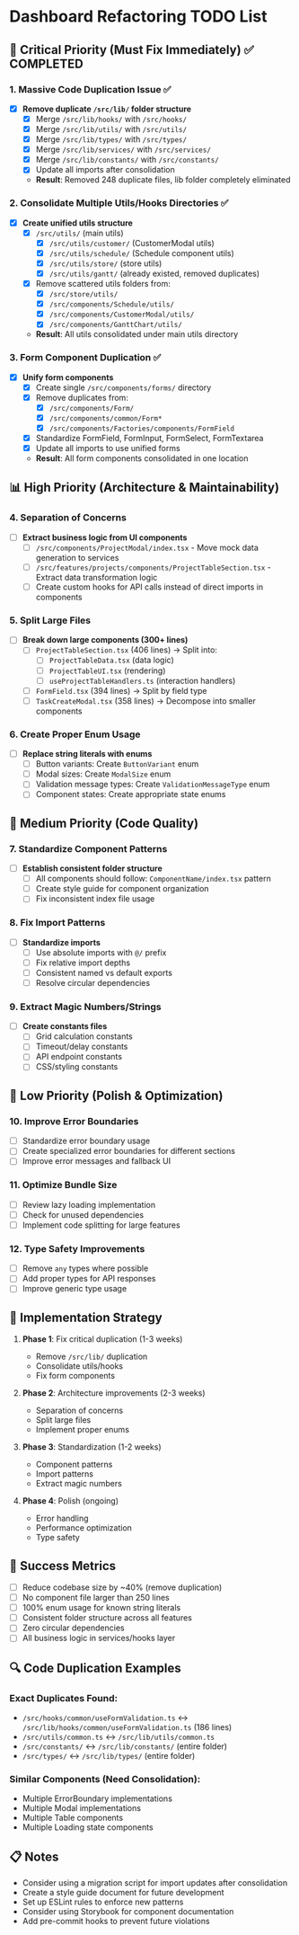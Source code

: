 # Dashboard Refactoring TODO List

## 🚨 Critical Priority (Must Fix Immediately) ✅ COMPLETED

### 1. Massive Code Duplication Issue ✅
- [x] **Remove duplicate `/src/lib/` folder structure**
  - [x] Merge `/src/lib/hooks/` with `/src/hooks/`
  - [x] Merge `/src/lib/utils/` with `/src/utils/`
  - [x] Merge `/src/lib/types/` with `/src/types/`
  - [x] Merge `/src/lib/services/` with `/src/services/`
  - [x] Merge `/src/lib/constants/` with `/src/constants/`
  - [x] Update all imports after consolidation
  - **Result**: Removed 248 duplicate files, lib folder completely eliminated

### 2. Consolidate Multiple Utils/Hooks Directories ✅
- [x] **Create unified utils structure**
  - [x] `/src/utils/` (main utils)
    - [x] `/src/utils/customer/` (CustomerModal utils)
    - [x] `/src/utils/schedule/` (Schedule component utils)
    - [x] `/src/utils/store/` (store utils)
    - [x] `/src/utils/gantt/` (already existed, removed duplicates)
  - [x] Remove scattered utils folders from:
    - [x] `/src/store/utils/`
    - [x] `/src/components/Schedule/utils/`
    - [x] `/src/components/CustomerModal/utils/`
    - [x] `/src/components/GanttChart/utils/`
  - **Result**: All utils consolidated under main utils directory

### 3. Form Component Duplication ✅
- [x] **Unify form components**
  - [x] Create single `/src/components/forms/` directory
  - [x] Remove duplicates from:
    - [x] `/src/components/Form/`
    - [x] `/src/components/common/Form*`
    - [x] `/src/components/Factories/components/FormField`
  - [x] Standardize FormField, FormInput, FormSelect, FormTextarea
  - [x] Update all imports to use unified forms
  - **Result**: All form components consolidated in one location

## 📊 High Priority (Architecture & Maintainability)

### 4. Separation of Concerns
- [ ] **Extract business logic from UI components**
  - [ ] `/src/components/ProjectModal/index.tsx` - Move mock data generation to services
  - [ ] `/src/features/projects/components/ProjectTableSection.tsx` - Extract data transformation logic
  - [ ] Create custom hooks for API calls instead of direct imports in components

### 5. Split Large Files
- [ ] **Break down large components (300+ lines)**
  - [ ] `ProjectTableSection.tsx` (406 lines) → Split into:
    - [ ] `ProjectTableData.tsx` (data logic)
    - [ ] `ProjectTableUI.tsx` (rendering)
    - [ ] `useProjectTableHandlers.ts` (interaction handlers)
  - [ ] `FormField.tsx` (394 lines) → Split by field type
  - [ ] `TaskCreateModal.tsx` (358 lines) → Decompose into smaller components

### 6. Create Proper Enum Usage
- [ ] **Replace string literals with enums**
  - [ ] Button variants: Create `ButtonVariant` enum
  - [ ] Modal sizes: Create `ModalSize` enum
  - [ ] Validation message types: Create `ValidationMessageType` enum
  - [ ] Component states: Create appropriate state enums

## 🔧 Medium Priority (Code Quality)

### 7. Standardize Component Patterns
- [ ] **Establish consistent folder structure**
  - [ ] All components should follow: `ComponentName/index.tsx` pattern
  - [ ] Create style guide for component organization
  - [ ] Fix inconsistent index file usage

### 8. Fix Import Patterns
- [ ] **Standardize imports**
  - [ ] Use absolute imports with `@/` prefix
  - [ ] Fix relative import depths
  - [ ] Consistent named vs default exports
  - [ ] Resolve circular dependencies

### 9. Extract Magic Numbers/Strings
- [ ] **Create constants files**
  - [ ] Grid calculation constants
  - [ ] Timeout/delay constants
  - [ ] API endpoint constants
  - [ ] CSS/styling constants

## 🎯 Low Priority (Polish & Optimization)

### 10. Improve Error Boundaries
- [ ] Standardize error boundary usage
- [ ] Create specialized error boundaries for different sections
- [ ] Improve error messages and fallback UI

### 11. Optimize Bundle Size
- [ ] Review lazy loading implementation
- [ ] Check for unused dependencies
- [ ] Implement code splitting for large features

### 12. Type Safety Improvements
- [ ] Remove `any` types where possible
- [ ] Add proper types for API responses
- [ ] Improve generic type usage

## 📝 Implementation Strategy

1. **Phase 1**: Fix critical duplication (1-3 weeks)
   - Remove `/src/lib/` duplication
   - Consolidate utils/hooks
   - Fix form components

2. **Phase 2**: Architecture improvements (2-3 weeks)
   - Separation of concerns
   - Split large files
   - Implement proper enums

3. **Phase 3**: Standardization (1-2 weeks)
   - Component patterns
   - Import patterns
   - Extract magic numbers

4. **Phase 4**: Polish (ongoing)
   - Error handling
   - Performance optimization
   - Type safety

## 🎯 Success Metrics

- [ ] Reduce codebase size by ~40% (remove duplication)
- [ ] No component file larger than 250 lines
- [ ] 100% enum usage for known string literals
- [ ] Consistent folder structure across all features
- [ ] Zero circular dependencies
- [ ] All business logic in services/hooks layer

## 🔍 Code Duplication Examples

### Exact Duplicates Found:
- `/src/hooks/common/useFormValidation.ts` ↔ `/src/lib/hooks/common/useFormValidation.ts` (186 lines)
- `/src/utils/common.ts` ↔ `/src/lib/utils/common.ts`
- `/src/constants/` ↔ `/src/lib/constants/` (entire folder)
- `/src/types/` ↔ `/src/lib/types/` (entire folder)

### Similar Components (Need Consolidation):
- Multiple ErrorBoundary implementations
- Multiple Modal implementations
- Multiple Table components
- Multiple Loading state components

## 📋 Notes

- Consider using a migration script for import updates after consolidation
- Create a style guide document for future development
- Set up ESLint rules to enforce new patterns
- Consider using Storybook for component documentation
- Add pre-commit hooks to prevent future violations